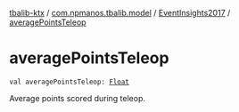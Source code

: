 [tbalib-ktx](../../index.md) / [com.npmanos.tbalib.model](../index.md) / [EventInsights2017](index.md) / [averagePointsTeleop](./average-points-teleop.md)

# averagePointsTeleop

`val averagePointsTeleop: `[`Float`](https://kotlinlang.org/api/latest/jvm/stdlib/kotlin/-float/index.html)

Average points scored during teleop.

